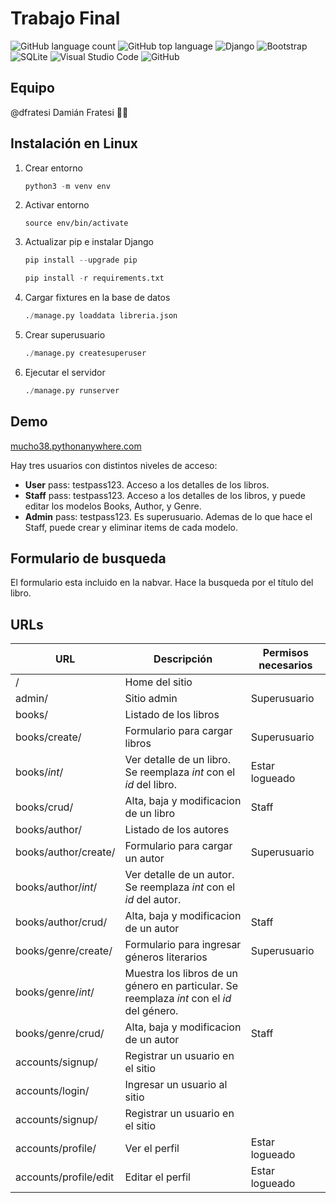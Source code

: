 # Trabajo Final

![GitHub language count](https://img.shields.io/github/languages/count/dfratesi/trabajo_final?style=plastic)
![GitHub top language](https://img.shields.io/github/languages/top/dfratesi/trabajo_final?style=plastic)
![Django](https://img.shields.io/badge/django-%23092E20.svg?style=plastic&logo=django&logoColor=white)
![Bootstrap](https://img.shields.io/badge/bootstrap-%23563D7C.svg?style=plastic&logo=bootstrap&logoColor=white)
![SQLite](https://img.shields.io/badge/sqlite-%2307405e.svg?style=plastic&logo=sqlite&logoColor=white)
![Visual Studio Code](https://img.shields.io/badge/Visual%20Studio%20Code-0078d7.svg?style=plastic&logo=visual-studio-code&logoColor=white)
![GitHub](https://img.shields.io/badge/github-%23121011.svg?style=plastic&logo=github&logoColor=white)

## Equipo

@dfratesi Damián Fratesi :man_shrugging:

## Instalación en Linux

1. Crear entorno

    ```python
    python3 -m venv env
    ```

2. Activar entorno

    ```pyton
    source env/bin/activate
    ```

3. Actualizar pip e instalar Django

    ```python
    pip install --upgrade pip

    pip install -r requirements.txt
    ```

4. Cargar fixtures en la base de datos

    ```python
    ./manage.py loaddata libreria.json
    ```

5. Crear superusuario

    ```python
    ./manage.py createsuperuser
    ```

6. Ejecutar el servidor

    ```python
    ./manage.py runserver
    ```

## Demo

[mucho38.pythonanywhere.com](http://mucho38.pythonanywhere.com/)

Hay tres usuarios con distintos niveles de acceso:

* **User** pass: testpass123. Acceso a los detalles de los libros.
* **Staff** pass: testpass123. Acceso a los detalles de los libros, y puede editar los modelos Books, Author, y Genre.
* **Admin** pass: testpass123. Es superusuario. Ademas de lo que hace el Staff, puede crear y eliminar items de cada modelo.

## Formulario de busqueda

El formulario esta incluido en la nabvar. Hace la busqueda por el título del libro.

## URLs

| URL | Descripción | Permisos necesarios |
| --- | --- | --- |
| / | Home del sitio | |
| admin/ | Sitio admin | Superusuario |
| books/ | Listado de los libros | |
| books/create/ | Formulario para cargar libros | Superusuario |
| books/_int_/ | Ver detalle de un libro. Se reemplaza _int_ con el _id_ del libro. | Estar logueado |
| books/crud/ | Alta, baja y modificacion de un libro | Staff |
| books/author/ | Listado de los autores | |
| books/author/create/ | Formulario para cargar un autor | Superusuario |
| books/author/_int_/ | Ver detalle de un autor. Se reemplaza _int_ con el _id_ del autor. | |
| books/author/crud/ | Alta, baja y modificacion de un autor | Staff |
| books/genre/create/ | Formulario para ingresar géneros literarios | Superusuario |
| books/genre/_int_/ | Muestra los libros de un género en particular. Se reemplaza _int_ con el _id_ del género. | |
| books/genre/crud/ | Alta, baja y modificacion de un autor | Staff |
| accounts/signup/ | Registrar un usuario en el sitio |  |
| accounts/login/ | Ingresar un usuario al sitio |  |
| accounts/signup/ | Registrar un usuario en el sitio |  |
| accounts/profile/ | Ver el perfil | Estar logueado |
| accounts/profile/edit | Editar el perfil | Estar logueado |

